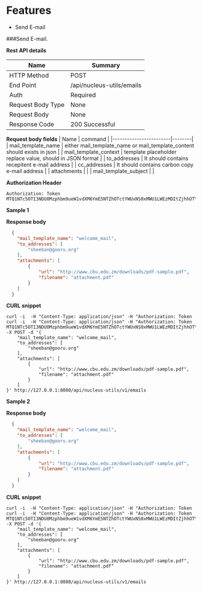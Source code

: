 Features
===========

 - Send E-mail

###Send E-mail.

**Rest API details**

| Name | Summary |
|------------------------|--------|
| HTTP Method | POST |
| End Point | /api/nucleus-utils/emails |
| Auth | Required |
| Request Body Type | None |
| Request Body  | None |
| Response Code | 200 Successful |

**Request body fields**
| Name | command |
|------------------------|--------|
| mail_template_name | either mail_template_name or mail_template_content should exists in json |
| mail_template_context | template  placeholder replace value, should in JSON format |
| to_addresses | It should contains recepitent e-mail address |
| cc_addresses | It should contains carbon copy e-mail address |
| attachments  |  |
| mail_template_subject |  |


**Authorization Header**

```
Authorization: Token MTQ1NTc5OTI3NDU0Mzphbm9ueW1vdXM6YmE5NTZhOTctYWUxNS0xMWU1LWEzMDItZjhhOTYzMDY1OTc2
```

**Sample 1**

**Response body**

```json
  {
    "mail_template_name": "welcome_mail",
    "to_addresses": [
        "sheeban@gooru.org"
    ],
    "attachments": [
        {
            "url": "http://www.cbu.edu.zm/downloads/pdf-sample.pdf",
            "filename": "attachment.pdf"
        }
    ]
  }
```


**CURL snippet**

```posh
curl -i  -H "Content-Type: application/json" -H "Authorization: Token curl -i  -H "Content-Type: application/json" -H "Authorization: Token MTQ1NTc5OTI3NDU0Mzphbm9ueW1vdXM6YmE5NTZhOTctYWUxNS0xMWU1LWEzMDItZjhhOTYzMDY1OTc2" -X POST -d '{
    "mail_template_name": "welcome_mail",
    "to_addresses": [
        "sheeban@gooru.org"
    ],
    "attachments": [
        {
            "url": "http://www.cbu.edu.zm/downloads/pdf-sample.pdf",
            "filename": "attachment.pdf"
        }
    ]
}' http://127.0.0.1:8080/api/nucleus-utils/v1/emails
```


**Sample 2**

**Response body**

```json
  {
    "mail_template_name": "welcome_mail",
    "to_addresses": [
        "sheeban@gooru.org"
    ],
    "attachments": [
        {
            "url": "http://www.cbu.edu.zm/downloads/pdf-sample.pdf",
            "filename": "attachment.pdf"
        }
    ]
  }
```


**CURL snippet**

```posh
curl -i  -H "Content-Type: application/json" -H "Authorization: Token curl -i  -H "Content-Type: application/json" -H "Authorization: Token MTQ1NTc5OTI3NDU0Mzphbm9ueW1vdXM6YmE5NTZhOTctYWUxNS0xMWU1LWEzMDItZjhhOTYzMDY1OTc2" -X POST -d '{
    "mail_template_name": "welcome_mail",
    "to_addresses": [
        "sheeban@gooru.org"
    ],
    "attachments": [
        {
            "url": "http://www.cbu.edu.zm/downloads/pdf-sample.pdf",
            "filename": "attachment.pdf"
        }
    ]
}' http://127.0.0.1:8080/api/nucleus-utils/v1/emails
```

